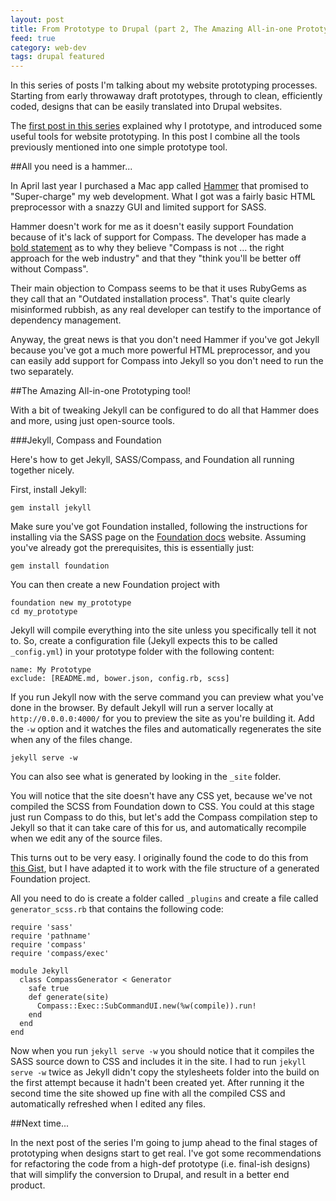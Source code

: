 ```yaml
---
layout: post
title: From Prototype to Drupal (part 2, The Amazing All-in-one Prototyping tool!)
feed: true
category: web-dev
tags: drupal featured
---
```


In this series of posts I'm talking about my website prototyping processes.
Starting from early throwaway draft prototypes, through to clean, efficiently
coded, designs that can be easily translated into Drupal websites.

The [first post in this series](/blog/2014/02/06/from-prototype-to-drupal-theme/)
explained why I prototype, and introduced some useful tools for website prototyping.
In this post I combine all the tools previously mentioned into one simple
prototype tool.

<!--break-->

##All you need is a hammer...

In April last year I purchased a Mac app called [Hammer](http://hammerformac.com/index.html)
that promised to "Super-charge" my web development. What I got was a
fairly basic HTML preprocessor with a snazzy GUI and limited support for SASS.

Hammer doesn't work for me as it doesn't easily support Foundation because
of it's lack of support for Compass. The developer has made a
[bold statement](http://hammerformac.com/news/compass.html)
as to why they believe "Compass is not ... the right approach for the web industry"
and that they "think you'll be better off without Compass".

Their main objection to Compass seems to be that it uses RubyGems as they call that
an "Outdated installation process". That's quite clearly misinformed rubbish,
as any real developer can testify to the importance of dependency management.

Anyway, the great news is that you don't need Hammer if you've got Jekyll because
you've got a much more powerful HTML preprocessor, and you can easily add support
for Compass into Jekyll so you don't need to run the two separately.


##The Amazing All-in-one Prototyping tool!

With a bit of tweaking Jekyll can be configured to do all that Hammer does and
more, using just open-source tools.


###Jekyll, Compass and Foundation

Here's how to get Jekyll, SASS/Compass, and Foundation all running together
nicely.

First, install Jekyll:

    gem install jekyll

Make sure you've got Foundation installed, following the instructions for installing
via the SASS page on the [Foundation docs](http://foundation.zurb.com/docs/sass.html) website.
Assuming you've already got the prerequisites, this is essentially just:

    gem install foundation

You can then create a new Foundation project with

    foundation new my_prototype
    cd my_prototype

Jekyll will compile everything into the site unless
you specifically tell it not to. So, create a configuration file
(Jekyll expects this to be called `_config.yml`) in your prototype folder
with the following content:

    name: My Prototype
    exclude: [README.md, bower.json, config.rb, scss]

If you run Jekyll now with the serve command you can preview what you've done in
the browser. By default Jekyll will run a server locally at `http://0.0.0.0:4000/`
for you to preview the
site as you're building it. Add the `-w` option and it watches the files and automatically
regenerates the site when any of the files change.

    jekyll serve -w

You can also see what is generated by looking in the `_site` folder.

You will notice that the site doesn't have any CSS yet, because we've not compiled
the SCSS from Foundation down to CSS. You could at this stage just run Compass
to do this, but let's add the Compass compilation step to Jekyll so that it
can take care of this for us, and automatically recompile when we edit any of
the source files.

This turns out to be very easy. I originally found the code to do this from
[this Gist](https://gist.github.com/davidpots/5853188), but I have adapted
it to work with the file structure of a generated Foundation project.

All you need to do is create a folder called `_plugins` and create a file
called `generator_scss.rb` that contains the following code:

    require 'sass'
    require 'pathname'
    require 'compass'
    require 'compass/exec'

    module Jekyll
      class CompassGenerator < Generator
        safe true
        def generate(site)
          Compass::Exec::SubCommandUI.new(%w(compile)).run!
        end
      end
    end

Now when you run `jekyll serve -w` you should notice that it compiles the SASS
source down to CSS and includes it in the site. I had to run `jekyll serve -w` twice
as Jekyll didn't copy the stylesheets folder into the build on the first attempt because it
hadn't been created yet. After running it the second time the site showed up
fine with all the compiled CSS and automatically refreshed when I edited any files.

##Next time...

In the next post of the series I'm going to jump ahead to the final stages of
prototyping when designs start to get real. I've got some recommendations for
refactoring the code from a high-def prototype (i.e. final-ish designs) that
will simplify the conversion to Drupal, and result in a better end product.








